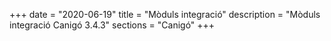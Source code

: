 +++
date        = "2020-06-19"
title       = "Mòduls integració"
description = "Mòduls integració Canigó 3.4.3"
sections    = "Canigó"
+++